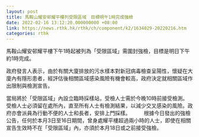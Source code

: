 ```yaml
---
layout: post
title: 馬鞍山耀安邨耀平樓列受限區域　目標明午1時完成強檢
date: 2022-02-16 13:12:20.000000000 +08:00
link: https://news.rthk.hk/rthk/ch/component/k2/1634029-20220216.htm
categories: rthk
---
```


馬鞍山耀安邨耀平樓下午1時起被列為「受限區域」需圍封強檢，目標是明日下午約1時完成。

政府發言人表示，由於有關大廈排放的污水樣本對新冠病毒檢查呈陽性，懷疑在大廈內有隱形患者，經評估後相關區域感染風險有機會較高，政府決定就相關區域作出限制與檢測宣告。 

當局將於「受限區域」內設立臨時採樣站，受檢人士需於今晚10時前接受檢測。受檢人士必須留在處所內，直至所有人士有檢測結果，以減少交叉感染的風險。政府亦會派員為行動不便的人士和長者，安排上門採樣。
　　 
根據今日發出的強檢公告，任何於本月3日至16日期間，曾身處耀平樓超過兩小時的人士，即使在相關宣告生效時不在「受限區域」內，亦須於本月18日或之前接受強檢。
